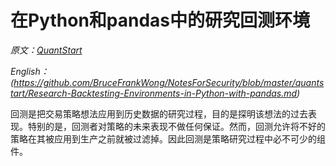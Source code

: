 # 在Python和pandas中的研究回测环境

   *原文：[QuantStart](https://www.quantstart.com/articles/Research-Backtesting-Environments-in-Python-with-pandas/)*

   *English：(https://github.com/BruceFrankWong/NotesForSecurity/blob/master/quantstart/Research-Backtesting-Environments-in-Python-with-pandas.md)*

回测是把交易策略想法应用到历史数据的研究过程，目的是探明该想法的过去表现。特别的是，回测者对策略的未来表现不做任何保证。然而，回测允许将不好的策略在其被应用到生产之前就被过滤掉。因此回测是策略研究过程中必不可少的组件。